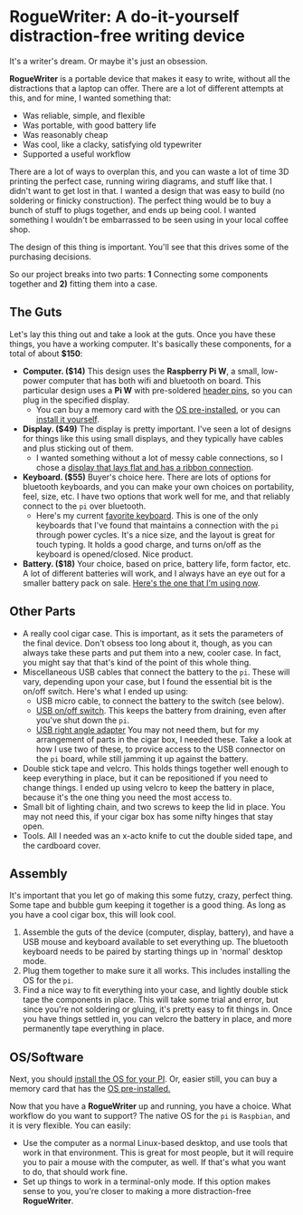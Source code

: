 # RogueWriter: A do-it-yourself distraction-free writing device

It's a writer's dream. Or maybe it's just an obsession. 

**RogueWriter** is a portable device that makes it easy to write, without all the distractions 
that a laptop can offer. There are a lot of different attempts at this, and for mine, I wanted something that:

- Was reliable, simple, and flexible
- Was portable, with good battery life
- Was reasonably cheap 
- Was cool, like a clacky, satisfying old typewriter 
- Supported a useful workflow

There are a lot of ways to overplan this, and you can waste a lot of time 3D
printing the perfect case, running wiring diagrams, and stuff like that. 
I didn't want to get lost in that. 
I wanted a design that was easy to build (no soldering or finicky construction). 
The perfect thing would be to buy a bunch of stuff to plugs together, and
ends up being cool. I wanted something I wouldn't be embarrassed to be seen 
using in your local coffee shop.

The design of this thing is important. You'll see that this drives some of 
the purchasing decisions.

So our project breaks into two parts: **1** Connecting some components together 
and **2)** fitting them into a case.

## The Guts

Let's lay this thing out and take a look at the guts. Once you have these things, you have a working computer. It's basically these components, for a total of about **$150**:

- **Computer. ($14)** This design uses the **Raspberry Pi W**, a small, low-power computer
  that has both wifi and bluetooth on board. This particular design uses a **Pi W** with pre-soldered [header pins](https://www.adafruit.com/product/3708), so you can plug in the specified display.
	- You can buy a memory card with the [OS pre-installed](https://www.adafruit.com/product/3259), or you can [install it yourself](https://www.raspberrypi.org/downloads/noobs/).
- **Display. ($49)** The display is pretty important. I've seen a lot of designs for
  things like this using small displays, and they typically have cables and plus
  sticking out of them. 
    - I wanted something without a lot of messy cable connections, so I chose a [display that lays flat and has a ribbon connection](https://www.amazon.com/gp/product/B0716RVNTS/ref=ppx_yo_dt_b_search_asin_title?ie=UTF8&psc=1).
- **Keyboard. ($55)** Buyer's choice here. There are lots of options for bluetooth
  keyboards, and you can make your own choices on portability, feel, size, etc.
  I have two options that work well for me, and that reliably connect to the
  `pi` over bluetooth. 
    - Here's my current [favorite keyboard](https://www.amazon.com/gp/product/B019PIXO78/ref=ppx_yo_dt_b_search_asin_title?ie=UTF8&psc=1). This is one of the only keyboards that I've found 
      that maintains a connection with the `pi` through power cycles. It's a nice size, and the
      layout is great for touch typing. It holds a good charge, and turns on/off
      as the keyboard is opened/closed. Nice product.
- **Battery. ($18)** Your choice, based on price, battery life, form factor, etc. A lot of
  different batteries will work, and I always have an eye out for a smaller
  battery pack on sale. [Here's the one that I'm using now](https://www.amazon.com/POWERADD-Pilot-2GS-High-Speed-Smartphone/dp/B00N2JBTEM/ref=sr_1_1_sspa?keywords=poweradd%2B10000).
  

## Other Parts

- A really cool cigar case. This is important, as it sets the parameters of the
  final device. Don't obsess too long about it, though, as you can always take
  these parts and put them into a new, cooler case. In fact, you might say that
  that's kind of the point of this whole thing.
- Miscellaneous USB cables that connect the battery to the `pi`. These will
  vary, depending upon your case, but I found the essential bit is the on/off
  switch. Here's what I ended up using:
    - USB micro cable, to connect the battery to the switch (see below).
    - [USB on/off switch](https://www.amazon.com/gp/product/B07CTHKXDW/ref=ppx_yo_dt_b_search_asin_title?ie=UTF8&psc=1). This keeps the battery from draining, even after you've shut down the `pi`.
    - [USB right angle adapter](https://www.amazon.com/gp/product/B01C6031MA/ref=ppx_yo_dt_b_search_asin_title?ie=UTF8&psc=1) You may not need them, but for my arrangement of parts in the cigar box, I needed these. Take a look at how I use two of these, to provice access to the USB connector on the `pi` board, while still jamming it up against the battery.
- Double stick tape and velcro. This holds things together well enough to keep
  everything in place, but it can be repositioned if you need to change things. I ended up using velcro to 
  keep the battery in place, because it's the one thing you need the most access to.
- Small bit of lighting chain, and two screws to keep the lid in place. You
  may not need this, if your cigar box has some nifty hinges that stay open.
- Tools. All I needed was an x-acto knife to cut the double sided tape, and the cardboard cover.

## Assembly

It's important that you let go of making this some futzy, crazy, perfect thing.
Some tape and bubble gum keeping it together is a good thing. As long as you have a cool cigar box, this will look cool.

1. Assemble the guts of the device (computer, display, battery), and have a USB mouse and keyboard available to set everything up. The bluetooth keyboard needs to be paired by starting things up in 'normal' desktop mode.
2. Plug them together to make sure it all works. This includes installing the OS for the `pi`.
3. Find a nice way to fit everything into your case, and lightly double stick tape the components in place. This will take some trial and error, but since you're not soldering or gluing, it's pretty easy to fit things in. Once you have things settled in, you can velcro the battery in place, and more permanently tape everything in place.



## OS/Software

Next, you should [install the OS for your PI](http://someplace.html). Or, easier
still, you can buy a memory card that has the [OS
pre-installed.](http://someplace.html)

Now that you have a **RogueWriter** up and running, you have a choice. What workflow
do you want to support? The native OS for the `pi` is `Raspbian`, and it is
very flexible. You can easily:
    
- Use the computer as a normal Linux-based desktop, and use tools that work in
  that environment. This is great for most people, but it will require you to
  pair a mouse with the computer, as well. If that's what you want to do, that
  should work fine.
- Set up things to work in a terminal-only mode. If this option makes sense to
  you, you're closer to making a more distraction-free **RogueWriter**. 


